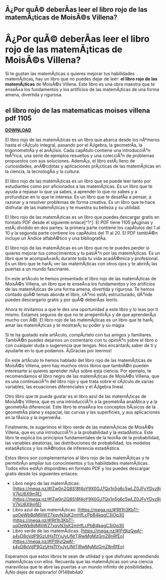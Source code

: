 ## Â¿Por quÃ© deberÃ­as leer el libro rojo de las matemÃ¡ticas de MoisÃ©s Villena?

 


 
# Â¿Por quÃ© deberÃ­as leer el libro rojo de las matemÃ¡ticas de MoisÃ©s Villena?
 
Si te gustan las matemÃ¡ticas o quieres mejorar tus habilidades matemÃ¡ticas, hay un libro que no puedes dejar de leer: **el libro rojo de las matemÃ¡ticas** de MoisÃ©s Villena. Este libro es una obra maestra que te enseÃ±a los fundamentos y los artificios de las matemÃ¡ticas de una forma amena, divertida y rigurosa.
 
## el libro rojo de las matematicas moises villena pdf 1105


[**DOWNLOAD**](https://www.google.com/url?q=https%3A%2F%2Fssurll.com%2F2tK702&sa=D&sntz=1&usg=AOvVaw2y_C5WJEJoQzHioT1st_w_)

 
El libro rojo de las matemÃ¡ticas es un libro que abarca desde los nÃºmeros hasta el cÃ¡lculo integral, pasando por el Ã¡lgebra, la geometrÃ­a, la trigonometrÃ­a y el anÃ¡lisis. Cada capÃ­tulo contiene una introducciÃ³n teÃ³rica, una serie de ejemplos resueltos y una colecciÃ³n de problemas propuestos con sus soluciones. AdemÃ¡s, el libro estÃ¡ lleno de curiosidades, anÃ©cdotas y aplicaciones prÃ¡cticas de las matemÃ¡ticas en la ciencia, la tecnologÃ­a y la cultura.
 
El libro rojo de las matemÃ¡ticas es un libro que se puede leer tanto por estudiantes como por aficionados a las matemÃ¡ticas. Es un libro que te ayuda a repasar lo que ya sabes, a aprender lo que no sabes y a profundizar en lo que te interesa. Es un libro que te desafÃ­a a pensar, a razonar y a resolver problemas de forma creativa. Es un libro que te hace disfrutar de las matemÃ¡ticas y te muestra su belleza y su utilidad.
 
El libro rojo de las matemÃ¡ticas es un libro que puedes descargar gratis en formato PDF desde el siguiente enlace[^1^]. El PDF tiene 1105 pÃ¡ginas y estÃ¡ dividido en dos partes: la primera parte contiene los capÃ­tulos del 1 al 10 y la segunda parte contiene los capÃ­tulos del 11 al 20. El PDF tambiÃ©n incluye un Ã­ndice alfabÃ©tico y una bibliografÃ­a.
 
El libro rojo de las matemÃ¡ticas es un libro que no te puedes perder si quieres mejorar tus conocimientos y tu pasiÃ³n por las matemÃ¡ticas. Es un libro que te acompaÃ±arÃ¡ durante toda tu vida acadÃ©mica y profesional. Es un libro que te harÃ¡ ver las matemÃ¡ticas con otros ojos y te abrirÃ¡ las puertas a un mundo fascinante.

En este artÃ­culo te hemos presentado el libro rojo de las matemÃ¡ticas de MoisÃ©s Villena, un libro que te enseÃ±a los fundamentos y los artificios de las matemÃ¡ticas de una forma amena, divertida y rigurosa. Te hemos contado quÃ© temas aborda el libro, cÃ³mo estÃ¡ estructurado, dÃ³nde puedes descargarlo gratis y por quÃ© deberÃ­as leerlo.
 
Ahora te invitamos a que le des una oportunidad a este libro y lo leas por ti mismo. Estamos seguros de que no te arrepentirÃ¡s y de que aprenderÃ¡s mucho con Ã©l. El libro rojo de las matemÃ¡ticas es un libro que te harÃ¡ amar las matemÃ¡ticas y te mostrarÃ¡ su poder y su magia.
 
Si te ha gustado este artÃ­culo, compÃ¡rtelo con tus amigos y familiares. TambiÃ©n puedes dejarnos un comentario con tu opiniÃ³n sobre el libro o con cualquier duda o sugerencia que tengas. Nos encantarÃ¡ saber de ti y ayudarte en lo que podamos. Â¡Gracias por leernos!

En este artÃ­culo te hemos hablado del libro rojo de las matemÃ¡ticas de MoisÃ©s Villena, pero hay muchos otros libros que tambiÃ©n pueden interesarte si quieres aprender mÃ¡s sobre esta ciencia. Por ejemplo, te recomendamos el libro negro de las matemÃ¡ticas de MoisÃ©s Villena, que es una continuaciÃ³n del libro rojo y que trata sobre el cÃ¡lculo de varias variables, las ecuaciones diferenciales y el Ã¡lgebra lineal.
 
Otro libro que te puede gustar es el libro azul de las matemÃ¡ticas de MoisÃ©s Villena, que es una introducciÃ³n a la geometrÃ­a analÃ­tica y a la geometrÃ­a diferencial. Este libro te enseÃ±a los conceptos bÃ¡sicos de la geometrÃ­a plana y espacial, las curvas y las superficies, y sus aplicaciones en la fÃ­sica y la ingenierÃ­a.
 
Finalmente, te sugerimos el libro verde de las matemÃ¡ticas de MoisÃ©s Villena, que es una introducciÃ³n a la probabilidad y la estadÃ­stica. Este libro te explica los principios fundamentales de la teorÃ­a de la probabilidad, las variables aleatorias, las distribuciones de probabilidad, los modelos estadÃ­sticos y los mÃ©todos de inferencia estadÃ­stica.
 
Estos libros son complementarios al libro rojo de las matemÃ¡ticas y te permitirÃ¡n ampliar tus conocimientos y tus habilidades matemÃ¡ticas. Todos ellos estÃ¡n disponibles en formato PDF y los puedes descargar gratis desde los siguientes enlaces:
 
- Libro negro de las matemÃ¡ticas: [https://mega.nz/#!Zw0n2Q6S!8f4oY9X0GJ7Qx1n5g6c5wLZ0JFyYDvz8jV7kU6X9m1E](https://mega.nz/#!Zw0n2Q6S!8f4oY9X0GJ7Qx1n5g6c5wLZ0JFyYDvz8jV7kU6X9m1E)
- Libro azul de las matemÃ¡ticas: [https://mega.nz/#!Rt1h3KbT!-uqOeWbBdMlIiWZ7xqyN3sK2mHfLcPbB4kqgC3iOq3I](https://mega.nz/#!Rt1h3KbT!-uqOeWbBdMlIiWZ7xqyN3sK2mHfLcPbB4kqgC3iOq3I)
- Libro verde de las matemÃ¡ticas: [https://mega.nz/#!Ft9jzQwA!-s4vD8oVdP9GzUHsTtYvJyLlNtTjRwMgMzGmZ8nRfEo](https://mega.nz/#!Ft9jzQwA!-s4vD8oVdP9GzUHsTtYvJyLlNtTjRwMgMzGmZ8nRfEo)

Esperamos que estos libros te sean de utilidad y que disfrutes aprendiendo matemÃ¡ticas con ellos. Recuerda que las matemÃ¡ticas son una ciencia maravillosa que te abre las puertas a un mundo infinito de posibilidades. Â¡No dejes de explorarlo!
 0f148eb4a0
